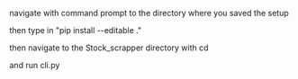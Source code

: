 navigate with command prompt to the directory where you saved the setup

then type in "pip install --editable ."

then navigate to the Stock_scrapper directory with cd

and run cli.py
